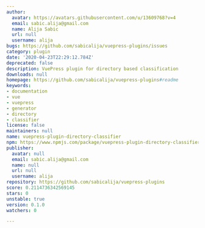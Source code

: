 ```yaml
---
author:
  avatar: https://avatars.githubusercontent.com/u/13609768?v=4
  email: sabic.alija@gmail.com
  name: Alija Sabic
  url: null
  username: alija
bugs: https://github.com/sabicalija/vuepress-plugins/issues
category: plugin
date: '2020-04-23T22:29:12.784Z'
deprecated: false
description: VuePress plugin for directory based classification
downloads: null
homepage: https://github.com/sabicalija/vuepress-plugins#readme
keywords:
- documentation
- vue
- vuepress
- generator
- directory
- classifier
license: false
maintainers: null
name: vuepress-plugin-directory-classifier
npm: https://www.npmjs.com/package/vuepress-plugin-directory-classifier
publisher:
  avatar: null
  email: sabic.alija@gmail.com
  name: null
  url: null
  username: alija
repository: https://github.com/sabicalija/vuepress-plugins
score: 0.2114736342569145
stars: 0
unstable: true
version: 0.1.0
watchers: 0

---
```


